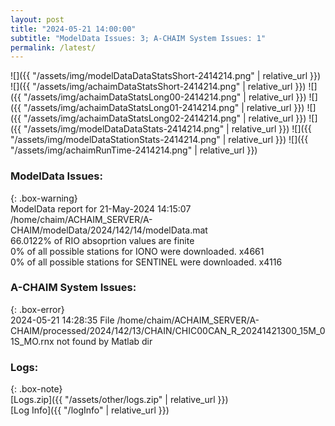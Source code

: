 ```yaml
---
layout: post
title: "2024-05-21 14:00:00"
subtitle: "ModelData Issues: 3; A-CHAIM System Issues: 1"
permalink: /latest/
---
```


![]({{ "/assets/img/modelDataDataStatsShort-2414214.png" | relative_url }})
![]({{ "/assets/img/achaimDataStatsShort-2414214.png" | relative_url }})
![]({{ "/assets/img/achaimDataStatsLong00-2414214.png" | relative_url }})
![]({{ "/assets/img/achaimDataStatsLong01-2414214.png" | relative_url }})
![]({{ "/assets/img/achaimDataStatsLong02-2414214.png" | relative_url }})
![]({{ "/assets/img/modelDataDataStats-2414214.png" | relative_url }})
![]({{ "/assets/img/modelDataStationStats-2414214.png" | relative_url }})
![]({{ "/assets/img/achaimRunTime-2414214.png" | relative_url }})


### ModelData Issues:  
  
{: .box-warning}  
 ModelData report for 21-May-2024 14:15:07   
 /home/chaim/ACHAIM_SERVER/A-CHAIM/modelData/2024/142/14/modelData.mat   
 66.0122% of RIO absoprtion values are finite   
 0% of all possible stations for IONO were downloaded. x4661   
 0% of all possible stations for SENTINEL were downloaded. x4116   
  
### A-CHAIM System Issues:  
  
{: .box-error}  
2024-05-21 14:28:35 File /home/chaim/ACHAIM_SERVER/A-CHAIM/processed/2024/142/13/CHAIN/CHIC00CAN_R_20241421300_15M_01S_MO.rnx not found by Matlab dir  

### Logs:  
  
{: .box-note}  
[Logs.zip]({{ "/assets/other/logs.zip" | relative_url }})  
[Log Info]({{ "/logInfo" | relative_url }})  
